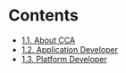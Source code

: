 # Contents
- [1.1. About CCA](https://islet-project.github.io/islet/getting-started/cca.html)
- [1.2. Application Developer](https://islet-project.github.io/islet/getting-started/app-dev.html)
- [1.3. Platform Developer](https://islet-project.github.io/islet/getting-started/plat-dev.html)
